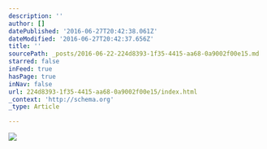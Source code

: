 ```yaml
---
description: ''
author: []
datePublished: '2016-06-27T20:42:38.061Z'
dateModified: '2016-06-27T20:42:37.656Z'
title: ''
sourcePath: _posts/2016-06-22-224d8393-1f35-4415-aa68-0a9002f00e15.md
starred: false
inFeed: true
hasPage: true
inNav: false
url: 224d8393-1f35-4415-aa68-0a9002f00e15/index.html
_context: 'http://schema.org'
_type: Article

---
```

![](https://the-grid-user-content.s3-us-west-2.amazonaws.com/2a07d4e1-b9ce-4984-b263-ab15fc358bd6.jpg)